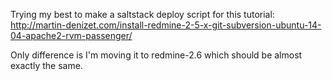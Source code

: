 Trying my best to make a saltstack deploy script for this tutorial: http://martin-denizet.com/install-redmine-2-5-x-git-subversion-ubuntu-14-04-apache2-rvm-passenger/

Only difference is I'm moving it to redmine-2.6 which should be almost exactly the same.


